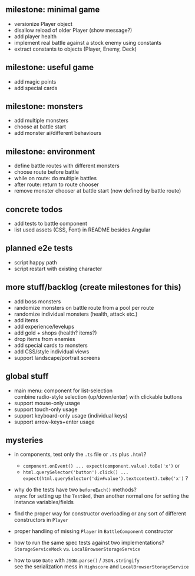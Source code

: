 
## milestone: minimal game

* versionize Player object
* disallow reload of older Player (show message?)
* add player health
* implement real battle against a stock enemy using constants
* extract constants to objects (Player, Enemy, Deck)

## milestone: useful game

* add magic points
* add special cards

## milestone: monsters

* add multiple monsters
* choose at battle start
* add monster ai/different behaviours

## milestone: environment

* define battle routes with different monsters
* choose route before battle
* while on route: do multiple battles
* after route: return to route chooser
* remove monster chooser at battle start (now defined by battle route)

## concrete todos

* add tests to battle component
* list used assets (CSS, Font) in README besides Angular

## planned e2e tests

* script happy path
* script restart with existing character

## more stuff/backlog (create milestones for this)

* add boss monsters
* randomize monsters on battle route from a pool per route
* randomize individual monsters (health, attack etc.)
* add items
* add experience/levelups
* add gold + shops (health? items?)
* drop items from enemies
* add special cards to monsters
* add CSS/style individual views
* support landscape/portrait screens

## global stuff

* main menu: component for list-selection  
  combine radio-style selection (up/down/enter) with clickable buttons
* support mouse-only usage
* support touch-only usage
* support keyboard-only usage (individual keys)
* support arrow-keys+enter usage

## mysteries

* in components, test only the `.ts` file or `.ts` plus `.html`?
  * `component.onEvent() ... expect(component.value).toBe('x')` or
  * `html.querySelector('button').click() ... expect(html.querySelector('div#value').textcontent).toBe('x')` ?

* why do the tests have two `beforeEach()` methods?  
  `async` for setting up the `TestBed`, then another normal one for setting the instance variables/fields

* find the proper way for constructor overloading or any sort of different constructors in `Player`

* proper handling of missing `Player` in `BattleComponent` constructor

* how to run the same spec tests against two implementations? `StorageServiceMock` vs. `LocalBrowserStorageService`

* how to use `Date` with `JSON.parse()` / `JSON.stringify`  
  see the serialization mess in `Highscore` and   `LocalBrowserStorageService`
